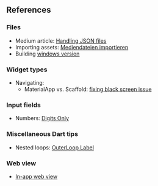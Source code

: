 ## References

### Files
* Medium article: [Handling JSON files](https://medium.com/@dudhatkirtan/flutter-read-json-file-from-assets-guide-2024-a99f31d9c2a6)
* Importing assets: [Mediendateien importieren](https://www.flutter.de/artikel/flutter-assets-bilder-sound-verwenden)
* Building [windows version](https://stackoverflow.com/questions/57032406/flutter-desktop-embedding-how-to-build-exe-file#57042227)

### Widget types
<!--* Updatable tables (beta state?): [Dynamic table](https://pub.dev/packages/dynamic_table)-->
* Navigating:
  - MaterialApp vs. Scaffold: [fixing black screen issue](https://stackoverflow.com/questions/53723294/flutter-navigator-popcontext-returning-a-black-screen)

### Input fields
* Numbers: [Digits Only](https://stackoverflow.com/questions/49577781/how-to-create-number-input-field-in-flutter#49578197)

### Miscellaneous Dart tips
* Nested loops: [OuterLoop Label](https://stackoverflow.com/questions/70300104/how-to-break-out-of-nested-loops-in-dart)

### Web view
* [In-app web view](https://inappwebview.dev/docs/intro/)
